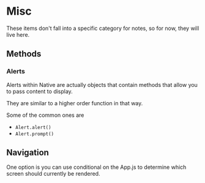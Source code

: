 # Misc

These items don't fall into a specific category for notes, so for now, they will live here.

## Methods

### Alerts

Alerts within Native are actually objects that contain methods that allow you to pass content to display.

They are similar to a higher order function in that way.

Some of the common ones are 

- `Alert.alert()`
- `Alert.prompt()`


## Navigation

One option is you can use conditional on the App.js to determine which screen should currently be rendered.